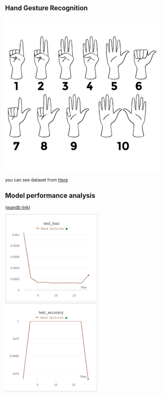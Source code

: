 ## Hand Gesture Recognition
<img src="https://github.com/Manar-21/img_CLF-Pytorch-/blob/main/assets/hand%20signs.jpg" width="500" >

you can see dataset from [Here](https://www.kaggle.com/aryarishabh/hand-gesture-recognition-dataset)

## Model performance analysis
([wandb link](https://wandb.ai/manar/Hand%20gestures?workspace=user-manar))

 <img src="https://github.com/Manar-21/img_CLF-Pytorch-/blob/main/assets/loss.PNG" width="300" >     <img src="https://github.com/Manar-21/img_CLF-Pytorch-/blob/main/assets/test.PNG" width="300" > 



